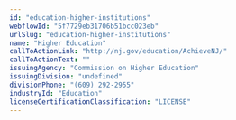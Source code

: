 ```yaml
---
id: "education-higher-institutions"
webflowId: "5f7729eb31706b51bcc023eb"
urlSlug: "education-higher-institutions"
name: "Higher Education"
callToActionLink: "http://nj.gov/education/AchieveNJ/"
callToActionText: ""
issuingAgency: "Commission on Higher Education"
issuingDivision: "undefined"
divisionPhone: "(609) 292-2955"
industryId: "Education"
licenseCertificationClassification: "LICENSE"
---
```

